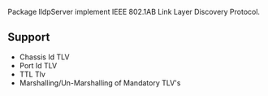 Package lldpServer implement IEEE 802.1AB Link Layer Discovery Protocol.
## Support
 - Chassis Id TLV
 - Port Id TLV
 - TTL Tlv
 - Marshalling/Un-Marshalling of Mandatory TLV's

